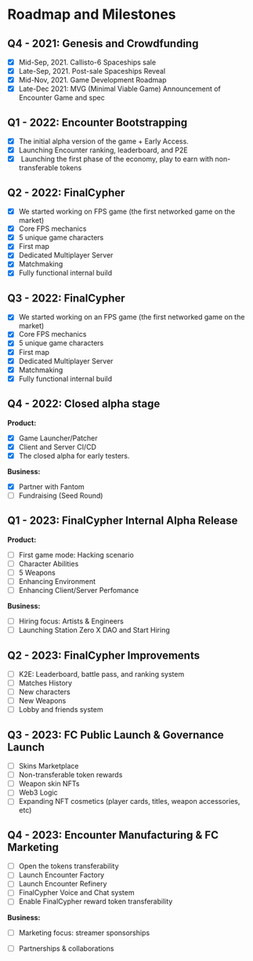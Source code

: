 # Roadmap and Milestones

## Q4 - 2021: Genesis and Crowdfunding

* [x] Mid-Sep, 2021. Callisto-6 Spaceships sale
* [x] Late-Sep, 2021. Post-sale Spaceships Reveal
* [x] Mid-Nov, 2021. Game Development Roadmap
* [x] Late-Dec 2021: MVG (Minimal Viable Game) Announcement of Encounter Game and spec

## Q1 - 2022:  Encounter Bootstrapping

* [x] The initial alpha version of the game + Early Access.
* [x] Launching Encounter ranking, leaderboard, and P2E
* [x] &#x20;Launching the first phase of the economy, play to earn with non-transferable tokens&#x20;

## Q2 - 2022: FinalCypher

* [x] We started working on FPS game (the first networked game on the market)
* [x] Core FPS mechanics
* [x] 5 unique game characters
* [x] First map
* [x] Dedicated Multiplayer Server
* [x] Matchmaking
* [x] Fully functional internal build

## Q3 - 2022: FinalCypher

* [x] We started working on an FPS game (the first networked game on the market)
* [x] Core FPS mechanics
* [x] 5 unique game characters
* [x] First map
* [x] Dedicated Multiplayer Server
* [x] Matchmaking
* [x] Fully functional internal build

## Q4 - 2022: Closed alpha stage

**Product:**

* [x] Game Launcher/Patcher
* [x] Client and Server CI/CD
* [x] The closed alpha for early testers.

**Business:**

* [x] Partner with Fantom
* [ ] Fundraising (Seed Round)

## Q1 - 2023:  FinalCypher Internal Alpha Release

**Product:**

* [ ] First game mode: Hacking scenario
* [ ] Character Abilities
* [ ] 5 Weapons
* [ ] Enhancing Environment
* [ ] Enhancing Client/Server Perfomance

**Business:**

* [ ] Hiring focus: Artists & Engineers
* [ ] Launching Station Zero X DAO and Start Hiring

## Q2 - 2023: FinalCypher Improvements

* [ ] K2E: Leaderboard, battle pass, and ranking system
* [ ] Matches History
* [ ] New characters
* [ ] New Weapons&#x20;
* [ ] Lobby and friends system

## Q3 - 2023: FC Public Launch & Governance Launch

* [ ] Skins Marketplace
* [ ] Non-transferable token rewards
* [ ] Weapon skin NFTs
* [ ] Web3 Logic
* [ ] Expanding NFT cosmetics (player cards, titles, weapon accessories, etc)

## Q4 - 2023: Encounter Manufacturing & FC Marketing

* [ ] Open the tokens transferability
* [ ] Launch Encounter Factory
* [ ] Launch Encounter Refinery
* [ ] FinalCypher Voice and Chat system
* [ ] Enable FinalCypher reward token transferability

**Business:**

* [ ] Marketing focus: streamer sponsorships
* [ ] Partnerships & collaborations



